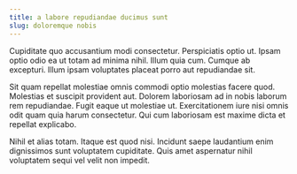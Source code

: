 ```yaml
---
title: a labore repudiandae ducimus sunt
slug: doloremque nobis
---
```


Cupiditate quo accusantium modi consectetur. Perspiciatis optio ut. Ipsam optio odio ea ut totam ad minima nihil. Illum quia cum. Cumque ab excepturi. Illum ipsam voluptates placeat porro aut repudiandae sit.

Sit quam repellat molestiae omnis commodi optio molestias facere quod. Molestias et suscipit provident aut. Dolorem laboriosam ad in nobis laborum rem repudiandae. Fugit eaque ut molestiae ut. Exercitationem iure nisi omnis odit quam quia harum consectetur. Qui cum laboriosam est maxime dicta et repellat explicabo.

Nihil et alias totam. Itaque est quod nisi. Incidunt saepe laudantium enim dignissimos sunt voluptatem cupiditate. Quis amet aspernatur nihil voluptatem sequi vel velit non impedit.
